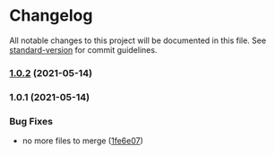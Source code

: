 # Changelog

All notable changes to this project will be documented in this file. See [standard-version](https://github.com/conventional-changelog/standard-version) for commit guidelines.

### [1.0.2](https://github.com/alexfalkowski/gocovmerge/compare/v1.0.1...v1.0.2) (2021-05-14)

### 1.0.1 (2021-05-14)


### Bug Fixes

* no more files to merge ([1fe6e07](https://github.com/alexfalkowski/gocovmerge/commit/1fe6e07cc5ea23ac6f454279bbac4e04cb766344))
